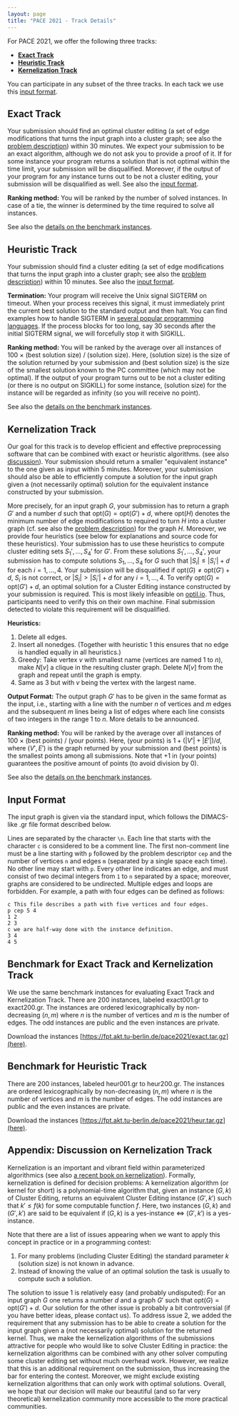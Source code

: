 ```yaml
---
layout: page
title: "PACE 2021 - Track Details"
---
```


For PACE 2021, we offer the following three tracks:

- [**Exact Track**](#exact-track)
- [**Heuristic Track**](#heuristic-track)
- [**Kernelization Track**](#kernelization-track)

You can participate in any subset of the three tracks. In each tack we use this [input format](#appendix-input-format).

## Exact Track

Your submission should find an optimal cluster editing (a set of edge modifications that turns the input graph into a cluster graph; see also the [problem description](cluster-editing/)) within 30 minutes.
We expect your submission to be an exact algorithm, although we do not ask you to provide a proof of it.
If for some instance your program returns a solution that is not optimal within the time limit, your submission will be disqualified.
Moreover, if the output of your program for any instance turns out to be not a cluster editing, your submission will be disqualified as well.
See also the [input format](#appendix-input-format).

**Ranking method:**
You will be ranked by the number of solved instances.
In case of a tie, the winner is determined by the time required to solve all instances.

See also the [details on the benchmark instances](#benchmark-for-exact-track-and-kernelization-track).

## Heuristic Track

Your submission should find a cluster editing (a set of edge modifications that turns the input graph into a cluster graph; see also the [problem description](cluster-editing/)) within 10 minutes.
See also the [input format](#appendix-input-format).

**Termination:**
Your program will receive the Unix signal SIGTERM on timeout.
When your process receives this signal, it must immediately print the current best solution to the standard output and then halt.
You can find examples how to handle SIGTERM in [several popular programming languages](https://www.optil.io/optilion/help/signals).
If the process blocks for too long, say 30 seconds after the initial SIGTERM signal, we will forcefully stop it with SIGKILL.

**Ranking method:**
You will be ranked by the average over all instances of 100 × (best solution size) / (solution size).
Here, (solution size) is the size of the solution returned by your submission and (best solution size) is the size of the smallest solution known to the PC committee (which may not be optimal).
If the output of your program turns out to be not a cluster editing (or there is no output on SIGKILL) for some instance, (solution size) for the instance will be regarded as infinity (so you will receive no point).

See also the [details on the benchmark instances](benchmark-for-heuristic-track).

## Kernelization Track

Our goal for this track is to develop efficient and effective preprocessing software that can be combined with exact or heuristic algorithms.
(see also [discussion](#appendix-discussion-on-kernelization-track)).
Your submission should return a smaller "equivalent instance" to the one given as input within 5 minutes.
Moreover, your submission should also be able to efficiently compute a solution for the input graph given a (not necessarily optimal) solution for the equivalent instance constructed by your submission.

More precisely, for an input graph $G$, your submission has to return a graph $G'$ and a number $d$ such that $\mathrm{opt}(G) = \mathrm{opt}(G') + d$, where $\mathrm{opt}(H)$ denotes the minimum number of edge modifications to required to turn $H$ into a cluster graph (cf. see also the [problem description](/2021/cluster-editing/)) for the graph $H$.
Moreover, we provide four heuristics (see below for explanations and source code for these heuristics). Your submission has to use these heuristics to compute cluster editing sets $S_1', ..., S_4'$ for $G'$.
From these solutions $S_1', ..., S_4'$, your submission has to compute solutions $S_1, ..., S_4$ for $G$ such that $|S_i| \le |S_i'| + d$ for each $i = 1, \dots, 4$.
Your submission will be disqualified if $\mathrm{opt}(G) \ne \mathrm{opt}(G') + d$, $S_i$ is not correct, or $|S_i| > |S_i'| + d$ for any $i = 1, \dots, 4$.
To verify $\mathrm{opt}(G) = \mathrm{opt}(G') + d$, an optimal solution for a Cluster Editing instance constructed by your submission is required.
This is most likely infeasible on [optil.io](optil.io).
Thus, participants need to verify this on their own machine.
Final submission detected to violate this requirement will be disqualified.

**Heuristics:**
1. Delete all edges.
2. Insert all nonedges. (Together with heuristic 1 this ensures that no
edge is handled equally in all heuristics.)
3. Greedy: Take vertex $v$ with smallest name (vertices are named $1$ to $n$),
make $N[v]$ a clique in the resulting cluster graph. Delete $N[v]$ from the
graph and repeat until the graph is empty.
4. Same as 3 but with $v$ being the vertex with the largest name.

**Output Format:**
The output graph $G'$ has to be given in the same format as the input, i.e.,
starting with a line with the number $n$ of vertices and $m$ edges and the
subsequent $m$ lines being a list of edges where each line consists of two
integers in the range $1$ to $n$.
More details to be announced.

**Ranking method:**
You will be ranked by the average over all instances of 100 × (best points) / (your points).
Here, (your points) is $1 + (|V'| + |E'|) / d$, where $(V', E')$ is the graph returned by your submission and (best points) is the smallest points among all submissions.
Note that +1 in (your points) guarantees the positive amount of points (to avoid division by 0).

See also the [details on the benchmark instances](#benchmark-for-exact-track-and-kernelization-track).

## Input Format

The input graph is given via the standard input, which follows the DIMACS-like .gr file format described below.

Lines are separated by the character `\n`. Each line that starts with the character `c` is considered to be a comment line.
The first non-comment line must be a line starting with `p` followed by the problem descriptor `cep` and the number of vertices `n` and edges `m` (separated by a single space each time).
No other line may start with `p`. Every other line indicates an edge, and must consist of two decimal integers from `1` to `n` separated by a space;
moreover, graphs are considered to be undirected. Multiple edges and loops are forbidden.
For example, a path with four edges can be defined as follows:

```
c This file describes a path with five vertices and four edges.
p cep 5 4
1 2
2 3
c we are half-way done with the instance definition.
3 4
4 5
```
## Benchmark for Exact Track and Kernelization Track

We use the same benchmark instances for evaluating Exact Track and Kernelization Track.
There are 200 instances, labeled exact001.gr to exact200.gr.
The instances are ordered lexicographically by non-decreasing $(n,m)$ where $n$ is the number of vertices and $m$ is the number of edges.
The odd instances are public and the even instances are private.

Download the instances [https://fpt.akt.tu-berlin.de/pace2021/exact.tar.gz](here).

## Benchmark for Heuristic Track

There are 200 instances, labeled heur001.gr to heur200.gr.
The instances are ordered lexicographically by non-decreasing $(n,m)$ where $n$ is the number of vertices and $m$ is the number of edges.
The odd instances are public and the even instances are private.

Download the instances [https://fpt.akt.tu-berlin.de/pace2021/heur.tar.gz](here).

## Appendix: Discussion on Kernelization Track

Kernelization is an important and vibrant field within parameterized
algorithmics (see also [a recent book on kernelization](https://kernelization.ii.uib.no/downloads.html)).
Formally, kernelization is defined for decision problems:
A kernelization algorithm (or kernel for short) is a polynomial-time algorithm that, given an instance $(G, k)$ of Cluster Editing, returns an equivalent Cluster Editing instance $(G', k')$ such that $k' \le f(k)$ for some computable function $f$.
Here, two instances $(G,k)$ and $(G',k')$ are said to be equivalent if
$(G,k)$ is a yes-instance $\iff$ $(G',k')$ is a yes-instance.

Note that there are a list of issues appearing when we want to apply
this concept in practice or in a programming contest:
1. For many problems (including Cluster Editing) the standard parameter
$k$ (solution size) is not known in advance.
2. Instead of knowing the value of an optimal solution the task is
usually to compute such a solution.

The solution to issue 1 is relatively easy (and probably undisputed):
For an input graph $G$ one returns a number $d$ and a graph $G'$ such that $\mathrm{opt}(G) = \mathrm{opt}(G') + d$.
Our solution for the other issue is probably a bit controversial (if you have better ideas, please contact us).
To address issue 2, we added the requirement that any submission has to be able to create a solution for the input graph given a (not necessarily optimal) solution for the returned kernel.
Thus, we make the kernelization algorithms of the submissions attractive for people who would like to solve Cluster Editing in practice:
the kernelization algorithms can be combined with any other solver computing some cluster editing set without much overhead work.
However, we realize that this is an additional requirement on the submission, thus increasing the bar for entering the contest.
Moreover, we might exclude existing kernelization algorithms that can only work with optimal solutions.
Overall, we hope that our decision will make our beautiful (and so far very theoretical) kernelization community more accessible to the more practical communities.
